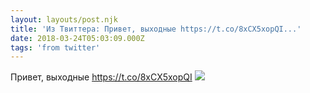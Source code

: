 ```yaml
---
layout: layouts/post.njk
title: 'Из Твиттера: Привет, выходные https://t.co/8xCX5xopQI...'
date: 2018-03-24T05:03:09.000Z
tags: 'from twitter'
---
```



Привет, выходные https://t.co/8xCX5xopQI
  <img src="https://pbs.twimg.com/media/DZB1n5VX0AATgI6.jpg" />
